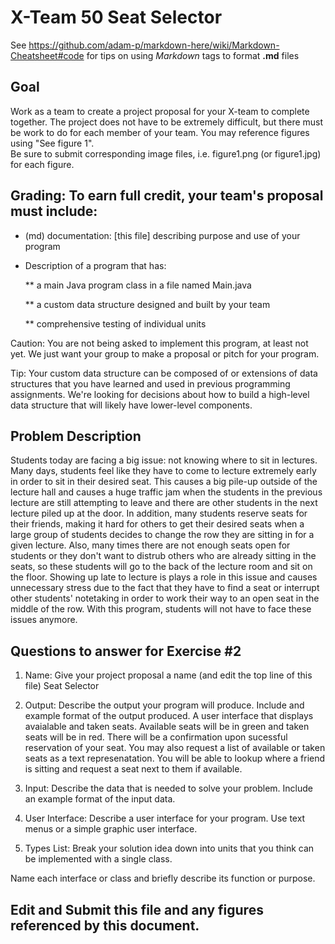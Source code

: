 # X-Team 50 Seat Selector

See https://github.com/adam-p/markdown-here/wiki/Markdown-Cheatsheet#code for tips on using *Markdown* tags to format __.md__ files

## Goal

Work as a team to create a project proposal for your X-team to complete together.
The project does not have to be extremely difficult,
but there must be work to do for each member of your team.
You may reference figures using "See figure 1".  
Be sure to submit corresponding image files, i.e. figure1.png (or figure1.jpg) for each figure.

## Grading: To earn full credit, your team's proposal must include:

* (md) documentation: [this file] describing purpose and use of your program

* Description of a program that has:

  ** a main Java program class in a file named Main.java
  
  ** a custom data structure designed and built by your team
  
  ** comprehensive testing of individual units
  
 Caution: You are not being asked to implement this program, at least not yet. 
 We just want your group to make a proposal or pitch for your program.
 
 Tip: Your custom data structure can be composed of or extensions of data structures that you have learned and used in previous programming assignments.  We're looking for decisions about how to build a high-level data structure that will likely have lower-level components.

## Problem Description

Students today are facing a big issue: not knowing where to sit in lectures. Many days, students feel like they have to come to lecture extremely early in order to sit in their desired seat. This causes a big pile-up outside of the lecture hall and causes a huge traffic jam when the students in the previous lecture are still attempting to leave and there are other students in the next lecture piled up at the door. In addition, many students reserve seats for their friends, making it hard for others to get their desired seats when a large group of students decides to change the row they are sitting in for a given lecture. Also, many times there are not enough seats open for students or they don't want to distrub others who are already sitting in the seats, so these students will go to the back of the lecture room and sit on the floor. Showing up late to lecture is plays a role in this issue and causes unnecessary stress due to the fact that they have to find a seat or interrupt other students' notetaking in order to work their way to an open seat in the middle of the row. With this program, students will not have to face these issues anymore.

## Questions to answer for Exercise #2

1. Name: Give your project proposal a name (and edit the top line of this file)
Seat Selector


2. Output: Describe the output your program will produce.  Include and example format of the output produced.
A user interface that displays avaialable and taken seats. Available seats will be in green and taken seats will be in red. There will be a confirmation upon sucessful reservation of your seat. You may also request a list of available or taken seats as a text represenatation. You will be able to lookup where a friend is sitting and request a seat next to them if available.



3. Input: Describe the data that is needed to solve your problem. Include an example format of the input data.



4. User Interface: Describe a user interface for your program.  Use text menus or a simple graphic user interface.



5. Types List: Break your solution idea down into units that you think can be implemented with a single class.



Name each interface or class and briefly describe its function or purpose.


## Edit and Submit this file and any figures referenced by this document.

